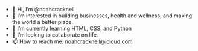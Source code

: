 - 👋 Hi, I’m @noahcracknell
- 👀 I’m interested in building businesses, health and wellness, and making the world a better place.
- 🌱 I’m currently learning HTML, CSS, and Python
- 💞️ I’m looking to collaborate on life.
- 📫 How to reach me: noahcracknell@icloud.com

<!---
noahcracknell/noahcracknell is a ✨ special ✨ repository because its `README.md` (this file) appears on your GitHub profile.
You can click the Preview link to take a look at your changes.
--->
